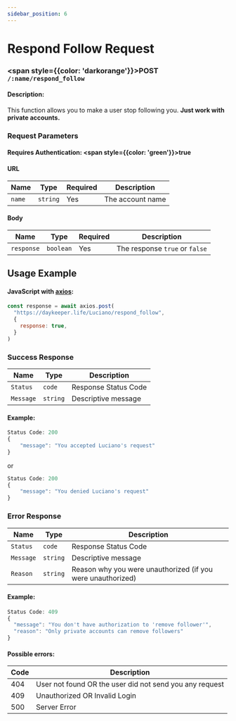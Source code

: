 ```yaml
---
sidebar_position: 6
---
```


# Respond Follow Request

### <span style={{color: 'darkorange'}}>POST</span> `/:name/respond_follow`

#### Description:

This function allows you to make a user stop following you. <strong>Just work with private accounts.</strong>

### Request Parameters

#### Requires Authentication: <span style={{color: 'green'}}>true</span>

#### URL

| Name   | Type     | Required | Description      |
| ------ | -------- | -------- | ---------------- |
| `name` | `string` | Yes      | The account name |

#### Body

| Name       | Type      | Required | Description                    |
| ---------- | --------- | -------- | ------------------------------ |
| `response` | `boolean` | Yes      | The response `true` or `false` |

## Usage Example

#### JavaScript with <a href="https://axios-http.com/docs/intro">axios</a>:

```javascript
const response = await axios.post(
  "https://daykeeper.life/Luciano/respond_follow",
  {
    response: true,
  }
)
```

### Success Response

| Name      | Type     | Description          |
| --------- | -------- | -------------------- |
| `Status`  | `code`   | Response Status Code |
| `Message` | `string` | Descriptive message  |

#### Example:

```javascript
Status Code: 200
{
    "message": "You accepted Luciano's request"
}
```

or

```javascript
Status Code: 200
{
    "message": "You denied Luciano's request"
}
```

### Error Response

| Name      | Type     | Description                                                 |
| --------- | -------- | ----------------------------------------------------------- |
| `Status`  | `code`   | Response Status Code                                        |
| `Message` | `string` | Descriptive message                                         |
| `Reason`  | `string` | Reason why you were unauthorized (if you were unauthorized) |

#### Example:

```javascript
Status Code: 409
{
  "message": "You don't have authorization to 'remove follower'",
  "reason": "Only private accounts can remove followers"
}
```

#### Possible errors:

| Code | Description                                             |
| ---- | ------------------------------------------------------- |
| 404  | User not found OR the user did not send you any request |
| 409  | Unauthorized OR Invalid Login                           |
| 500  | Server Error                                            |
